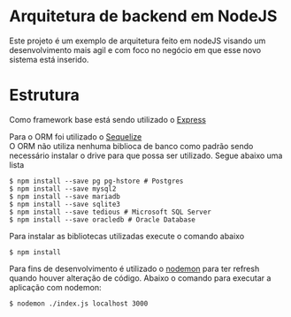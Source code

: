 # Arquitetura de backend em NodeJS

Este projeto é um exemplo de arquitetura feito em nodeJS visando um desenvolvimento mais agil e com foco no negócio em que esse novo sistema está inserido.

# Estrutura
Como framework base está sendo utilizado o [Express](https://expressjs.com/)


Para o ORM foi utilizado o [Sequelize](https://sequelize.org/)
<br />
O ORM não utiliza nenhuma biblioca de banco como padrão sendo necessário instalar o drive para que possa ser utilizado. Segue abaixo uma lista <br/>


```
$ npm install --save pg pg-hstore # Postgres
$ npm install --save mysql2
$ npm install --save mariadb
$ npm install --save sqlite3
$ npm install --save tedious # Microsoft SQL Server
$ npm install --save oracledb # Oracle Database
```

Para instalar as bibliotecas utilizadas execute o comando abaixo
```
$ npm install
```

Para fins de desenvolvimento é utilizado o [nodemon](https://nodemon.io/) para ter refresh quando houver alteração de código.
Abaixo o comando para executar a aplicação com nodemon:
```
$ nodemon ./index.js localhost 3000
```
